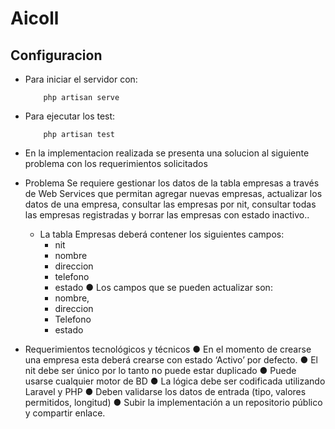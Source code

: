 # Aicoll
## Configuracion 
* Para iniciar el servidor con: 
    ``` 
        php artisan serve
    ```
* Para ejecutar los test:
    ```
        php artisan test
    ```
* En la implementacion realizada se presenta una solucion al siguiente problema con los requerimientos solicitados
* Problema
    Se requiere gestionar los datos de la tabla empresas a través de Web Services que permitan agregar nuevas empresas, actualizar los datos de una empresa, consultar las empresas por nit, consultar todas las empresas registradas y borrar las empresas con estado inactivo..
    * La tabla Empresas deberá contener los siguientes campos:
         * nit
         * nombre
         * direccion
         * telefono
         * estado
    ● Los campos que se pueden actualizar son:
         * nombre,
         * direccion
         * Telefono
         * estado

* Requerimientos tecnológicos y técnicos
    ● En el momento de crearse una empresa esta deberá crearse con estado ‘Activo’ por defecto.
    ● El nit debe ser único por lo tanto no puede estar duplicado
    ● Puede usarse cualquier motor de BD
    ● La lógica debe ser codificada utilizando Laravel y PHP
    ● Deben validarse los datos de entrada (tipo, valores permitidos, longitud)
    ● Subir la implementación a un repositorio público y compartir enlace.
 